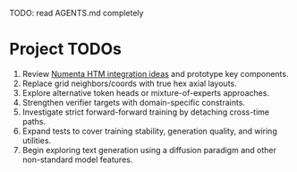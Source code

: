 TODO: read AGENTS.md completely

# Project TODOs

1. Review [Numenta HTM integration ideas](docs/numenta_htm_integration.md) and prototype key components.
2. Replace grid neighbors/coords with true hex axial layouts.
3. Explore alternative token heads or mixture-of-experts approaches.
4. Strengthen verifier targets with domain-specific constraints.
5. Investigate strict forward-forward training by detaching cross-time paths.
6. Expand tests to cover training stability, generation quality, and wiring utilities.
7. Begin exploring text generation using a diffusion paradigm and other non-standard model features.
